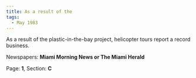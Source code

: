 ```yaml
---  
title: As a result of the  
tags:  
  - May 1983  
---  
```

  
As a result of the plastic-in-the-bay project, helicopter tours report a record business.  
  
Newspapers: **Miami Morning News or The Miami Herald**  
  
Page: **1**, Section: **C** 
